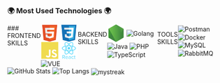 ### 🌍 Most Used Technologies 🌍 ###
<div style="display: flex;">
    ### FRONTEND SKILLS
    <div>
        <img align="center" alt="HTML" height="40" width="40" src="https://raw.githubusercontent.com/devicons/devicon/master/icons/html5/html5-original.svg">
        <img align="center" alt="CSS" height="40" width="40" src="https://raw.githubusercontent.com/devicons/devicon/master/icons/css3/css3-original.svg">
        <img align="center" alt="JS" height="40" width="40" src="https://raw.githubusercontent.com/devicons/devicon/master/icons/javascript/javascript-plain.svg">
        <img align="center" alt="React" height="40" width="40" src="https://raw.githubusercontent.com/devicons/devicon/master/icons/react/react-original-wordmark.svg">
        <img align="center" alt="VUE" height="40" width="40" src="https://www.vectorlogo.zone/logos/vuejs/vuejs-icon.svg">
    </div>
    <p font-weight="bold"> BACKEND SKILLS </p>
    <div>
        <img align="center" alt="NodeJs" height="40" width="40" src="https://raw.githubusercontent.com/devicons/devicon/master/icons/nodejs/nodejs-original.svg">
        <img align="center" alt="Golang" height="40" width="40" src="https://www.vectorlogo.zone/logos/golang/golang-icon.svg">
        <img align="center" alt="Java" height="40" width="40" src="https://www.vectorlogo.zone/logos/java/java-icon.svg">
        <img align="center" alt="PHP" height="40" width="40" src="https://www.vectorlogo.zone/logos/php/php-icon.svg">
        <img align="center" alt="TypeScript" height="40" width="40" src="https://www.vectorlogo.zone/logos/typescriptlang/typescriptlang-icon.svg">
    </div>
    <p font-weight="bold"> TOOLS SKILLS </p>
    <div>
        <img align="center" alt="Postman" height="40" width="40" src="https://www.vectorlogo.zone/logos/getpostman/getpostman-icon.svg">
        <img align="center" alt="Docker" height="40" width="40" src="https://www.vectorlogo.zone/logos/docker/docker-icon.svg">
        <img align="center" alt="MySQL" height="40" width="40" src="https://www.vectorlogo.zone/logos/mysql/mysql-icon.svg">
        <img align="center" alt="RabbitMQ" height="40" width="40" src="https://www.vectorlogo.zone/logos/rabbitmq/rabbitmq-icon.svg">
    </div>
</div>

<div>
    <img src="https://github-readme-stats.vercel.app/api?username=Moraeszz2&show_icons=true&theme=tokyonight&rank_icon=github" alt="GitHub Stats"/> 
    <img src="https://github-readme-stats.vercel.app/api/top-langs/?username=Moraeszz2&exclude_repo=processos,createLabb&langs_count=7&theme=tokyonight&layout=compact" alt="Top Langs"/>
    <img align="center" src="https://github-readme-streak-stats.herokuapp.com/?user=Moraeszz2&theme=aura" alt="mystreak"/>
</div>
